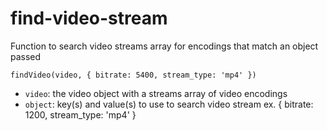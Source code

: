 # find-video-stream

Function to search video streams array for encodings that match an object passed

`findVideo(video, { bitrate: 5400, stream_type: 'mp4' })`

- `video`: the video object with a streams array of video encodings
- `object`: key(s) and value(s) to use to search video stream ex. { bitrate: 1200, stream_type: 'mp4' }

